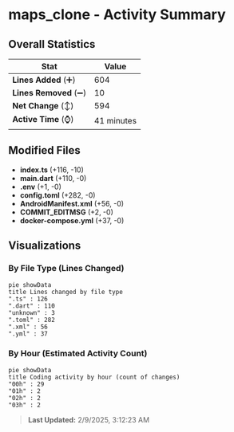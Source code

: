 # maps_clone - Activity Summary 

## Overall Statistics

| Stat                   | Value                                                             |
| ---------------------- | ----------------------------------------------------------------- |
| **Lines Added** (➕)   | 604                                          |
| **Lines Removed** (➖) | 10                                        |
| **Net Change** (↕)    | 594                |
| **Active Time** (⌚)   | 41 minutes |


## Modified Files
- **index.ts** (+116, -10)
- **main.dart** (+110, -0)
- **.env** (+1, -0)
- **config.toml** (+282, -0)
- **AndroidManifest.xml** (+56, -0)
- **COMMIT_EDITMSG** (+2, -0)
- **docker-compose.yml** (+37, -0)

## Visualizations

### By File Type (Lines Changed)

```mermaid
pie showData
title Lines changed by file type
".ts" : 126
".dart" : 110
"unknown" : 3
".toml" : 282
".xml" : 56
".yml" : 37
```

### By Hour (Estimated Activity Count)

```mermaid
pie showData
title Coding activity by hour (count of changes)
"00h" : 29
"01h" : 2
"02h" : 2
"03h" : 2
```


> **Last Updated:** 2/9/2025, 3:12:23 AM